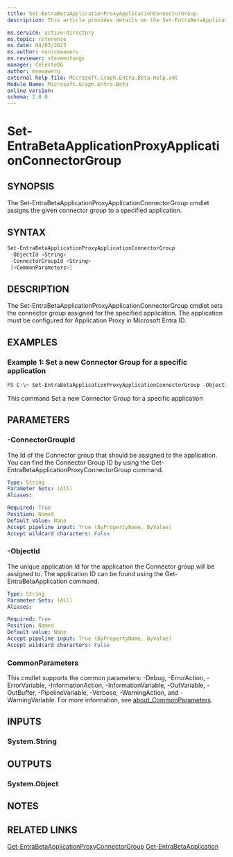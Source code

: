 ```yaml
---
title: Set-EntraBetaApplicationProxyApplicationConnectorGroup.
description: This article provides details on the Set-EntraBetaApplicationProxyApplicationConnectorGroup command.

ms.service: active-directory
ms.topic: reference
ms.date: 04/03/2023
ms.author: eunicewaweru
ms.reviewer: stevemutungi
manager: CelesteDG
author: msewaweru
external help file: Microsoft.Graph.Entra.Beta-Help.xml
Module Name: Microsoft.Graph.Entra.Beta
online version:
schema: 2.0.0
---
```


# Set-EntraBetaApplicationProxyApplicationConnectorGroup

## SYNOPSIS
The Set-EntraBetaApplicationProxyApplicationConnectorGroup cmdlet assigns the given connector group to a specified application.

## SYNTAX

```powershell
Set-EntraBetaApplicationProxyApplicationConnectorGroup 
 -ObjectId <String> 
 -ConnectorGroupId <String>
 [<CommonParameters>]
```

## DESCRIPTION
The Set-EntraBetaApplicationProxyApplicationConnectorGroup cmdlet sets the connector group assigned for the specified application.
The application must be configured for Application Proxy in Microsoft Entra ID.

## EXAMPLES

### Example 1: Set a new Connector Group for a specific application
```powershell
PS C:\> Set-EntraBetaApplicationProxyApplicationConnectorGroup -ObjectId 59462d3c-a1bc-40a0-9bed-be799357ebce -ConnectorGroupId a39b9095-8dc8-4d3a-86c3-e7b5c3f0fb84
```

This command Set a new Connector Group for a specific application

## PARAMETERS

### -ConnectorGroupId
The Id of the Connector group that should be assigned to the application.
You can find the Connector Group ID by using the Get-EntraBetaApplicationProxyConnectorGroup command.

```yaml
Type: String
Parameter Sets: (All)
Aliases:

Required: True
Position: Named
Default value: None
Accept pipeline input: True (ByPropertyName, ByValue)
Accept wildcard characters: False
```

### -ObjectId
The unique application Id for the application the Connector group will be assigned to.
The application ID can be found using the Get-EntraBetaApplication command.

```yaml
Type: String
Parameter Sets: (All)
Aliases:

Required: True
Position: Named
Default value: None
Accept pipeline input: True (ByPropertyName, ByValue)
Accept wildcard characters: False
```

### CommonParameters
This cmdlet supports the common parameters: -Debug, -ErrorAction, -ErrorVariable, -InformationAction, -InformationVariable, -OutVariable, -OutBuffer, -PipelineVariable, -Verbose, -WarningAction, and -WarningVariable. For more information, see [about_CommonParameters](http://go.microsoft.com/fwlink/?LinkID=113216).

## INPUTS

### System.String
## OUTPUTS

### System.Object
## NOTES

## RELATED LINKS
[Get-EntraBetaApplicationProxyConnectorGroup](Get-EntraBetaApplicationProxyConnectorGroup.md)
[Get-EntraBetaApplication](Get-EntraBetaApplication.md)
